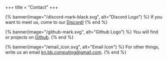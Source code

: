 +++
title = "Contact"
+++

{% banner(image="/discord-mark-black.svg", alt="Discord Logo") %}
    If you want to meet us, come to our <a class="link" href="https://discord.gg/ya9q2KMm4s">Discord!</a>
{% end %}

{% banner(image="/github-mark.svg", alt="Github Logo") %}
    You will find or projects on <a class="link" href="https://github.com/KN-Breadboard-Computing">Github</a>.
{% end %}

{% banner(image="/email_icon.svg", alt="Email Icon") %}
    For other things, write us an email <a class="link" href="mailto:kn.bb.computing@gmail.com">kn.bb.computing@gmail.com</a>.
{% end %}
